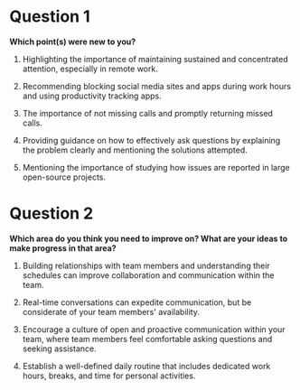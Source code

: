 # Question 1

**Which point(s) were new to you?**

1. Highlighting the importance of maintaining sustained and concentrated attention, especially in remote work.

2. Recommending blocking social media sites and apps during work hours and using productivity tracking apps.

3. The importance of not missing calls and promptly returning missed calls.

4. Providing guidance on how to effectively ask questions by explaining the problem clearly and mentioning the solutions attempted.

5. Mentioning the importance of studying how issues are reported in large open-source projects.

# Question 2

**Which area do you think you need to improve on? What are your ideas to make progress in that area?**

1. Building relationships with team members and understanding their schedules can improve collaboration and communication within the team.

2. Real-time conversations can expedite communication, but be considerate of your team members' availability.

3. Encourage a culture of open and proactive communication within your team, where team members feel comfortable asking questions and seeking assistance.

4. Establish a well-defined daily routine that includes dedicated work hours, breaks, and time for personal activities.
